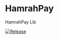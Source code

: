 # HamrahPay
HamrahPay Lib

[![Release](https://jitpack.io/v/User/Repo.svg)](https://jitpack.io/#User/Repo)
